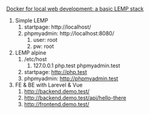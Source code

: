 [Docker for local web development: a basic LEMP stack](https://github.com/piccard21/docker-lemp.git)

1. Simple LEMP
    1. startpage: http://localhost/
    2. phpmyadmin: http://localhost:8080/  
        1. user: root
        2. pw: root
2. LEMP alpine
    1. /etc/host
        1. 127.0.0.1 php.test phpmyadmin.test
    1. startpage: http://php.test
    2. phpmyadmin: http://phpmyadmin.test
2. FE & BE with Larevel & Vue
    1. http://backend.demo.test/
    2. http://backend.demo.test/api/hello-there
    3. http://frontend.demo.test/

